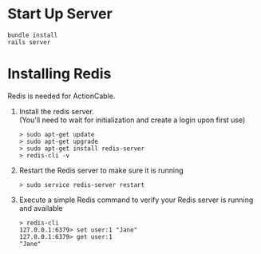 # Start Up Server

```
bundle install
rails server
```

# Installing Redis

Redis is needed for ActionCable. <br>

1.  Install the redis server. <br>
    (You'll need to wait for initialization and create a login upon first use)
    ```
    > sudo apt-get update
    > sudo apt-get upgrade
    > sudo apt-get install redis-server
    > redis-cli -v
    ```
2. Restart the Redis server to make sure it is running
    ```
    > sudo service redis-server restart
    ```
3. Execute a simple Redis command to verify your Redis server is running and available
    ```
    > redis-cli
    127.0.0.1:6379> set user:1 "Jane"
    127.0.0.1:6379> get user:1
    "Jane"
    ```
